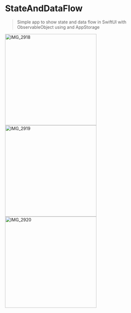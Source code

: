 # StateAndDataFlow

>Simple app to show state and data flow in SwiftUI with ObservableObject using and AppStorage 

<img width="300" alt="IMG_2918" src="https://user-images.githubusercontent.com/107477990/196699427-5befd391-4cd9-4d44-94df-95ac5c79929a.PNG">
<img width="300" alt="IMG_2919" src="https://user-images.githubusercontent.com/107477990/196699454-f6f3e275-1b52-44dc-9732-319eed8bdc00.PNG">
<img width="300" alt="IMG_2920" src="https://user-images.githubusercontent.com/107477990/196699475-3c0d06ad-e574-4728-8abc-c5078c6e0481.PNG">
